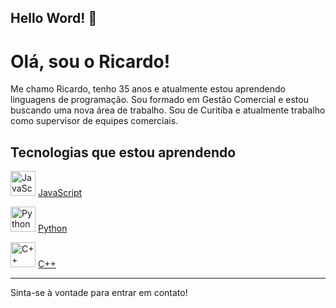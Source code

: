 ## Hello Word!  👋

# Olá, sou o Ricardo!

Me chamo Ricardo, tenho 35 anos e atualmente estou aprendendo linguagens de programação. Sou formado em Gestão Comercial e estou buscando uma nova área de trabalho. Sou de Curitiba e atualmente trabalho como supervisor de equipes comerciais.

## Tecnologias que estou aprendendo

<img src="https://cdn.jsdelivr.net/gh/devicons/devicon@latest/icons/javascript/javascript-original.svg" width="40" height="40" alt="JavaScript"/> [JavaScript](https://developer.mozilla.org/pt-BR/docs/Web/JavaScript)

<img src="https://cdn.jsdelivr.net/gh/devicons/devicon@latest/icons/python/python-original-wordmark.svg" width="40" height="40" alt="Python"/> [Python](https://www.python.org/)

<img src="https://cdn.jsdelivr.net/gh/devicons/devicon@latest/icons/cplusplus/cplusplus-original.svg" width="40" height="40" alt="C++"/> [C++](https://en.cppreference.com/w/)

---

Sinta-se à vontade para entrar em contato!
